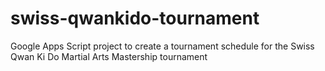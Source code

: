 # swiss-qwankido-tournament
Google Apps Script project to create a tournament schedule for the Swiss Qwan Ki Do Martial Arts Mastership tournament
